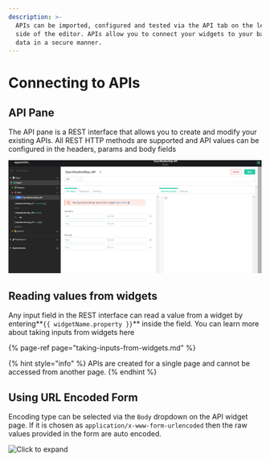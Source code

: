 ```yaml
---
description: >-
  APIs can be imported, configured and tested via the API tab on the left-hand
  side of the editor. APIs allow you to connect your widgets to your backend
  data in a secure manner.
---
```


# Connecting to APIs

## API Pane

The API pane is a REST interface that allows you to create and modify your existing APIs. All REST HTTP methods are supported and API values can be configured in the headers, params and body fields

![](../../.gitbook/assets/create-api3.png)

## Reading values from widgets

Any input field in the REST interface can read a value from a widget by entering**`{{ widgetName.property }}`** inside the field. You can learn more about taking inputs from widgets here

{% page-ref page="taking-inputs-from-widgets.md" %}

{% hint style="info" %}
APIs are created for a single page and cannot be accessed from another page.
{% endhint %}

## Using URL Encoded Form

Encoding type can be selected via the `Body` dropdown on the API widget page. If it is chosen as 
`application/x-www-form-urlencoded` then the raw values provided in the form are auto encoded. 

![Click to expand](../../.gitbook/assets/rest_api_url_encode.gif)


